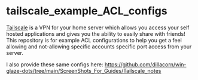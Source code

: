 # tailscale_example_ACL_configs
[Tailscale](https://github.com/tailscale/tailscale) is a VPN for your home server which allows you access your self hosted applications and gives you the ability to easily share with friends! This repository is for example ACL configurations to help you get a feel allowing and not-allowing specific accounts specific port access from your server.

I also provide these same configs here: https://github.com/dillacorn/win-glaze-dots/tree/main/ScreenShots_For_Guides/Tailscale_notes
